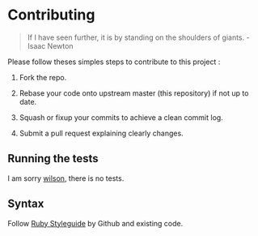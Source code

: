 # Contributing

> If I have seen further, it is by standing on the shoulders of giants. - Isaac Newton

Please follow theses simples steps to contribute to this project :

1. Fork the repo.

2. Rebase your code onto upstream master (this repository) if not up to date.

3. Squash or fixup your commits to achieve a clean commit log.

4. Submit a pull request explaining clearly changes.

## Running the tests

I am sorry [wilson](http://www.youtube.com/watch?v=wO_MYX_Oto0), there is no tests.

## Syntax

Follow [Ruby Styleguide](https://github.com/styleguide/ruby) by Github and existing code.